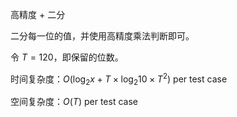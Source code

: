 高精度 + 二分

二分每一位的值，并使用高精度乘法判断即可。

令 $T = 120$，即保留的位数。

时间复杂度：$O(\log_2 x + T \times \log_2 10 \times T^2)$ per test case

空间复杂度：$O(T)$ per test case
